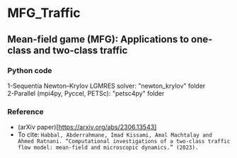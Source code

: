 # MFG_Traffic
## Mean-field game (MFG): Applications to one-class and two-class traffic
### Python code
1-Sequentia Newton–Krylov LGMRES solver: "newton_krylov" folder  
2-Parallel (mpi4py, Pyccel, PETSc): "petsc4py" folder
### Reference
- (arXiv paper)[https://arxiv.org/abs/2306.13543]
- To cite: ```Habbal, Abderrahmane, Imad Kissami, Amal Machtalay and Ahmed Ratnani. “Computational investigations of a two-class traffic flow model: mean-field and microscopic dynamics.” (2023).```
  
